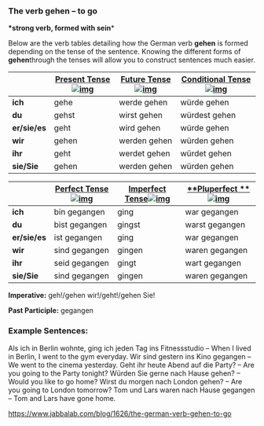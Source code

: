 ### The verb gehen – to go

**\*strong verb, formed with sein***

Below are the verb tables detailing how the German verb **gehen** is formed depending on the tense of the sentence. Knowing the different forms of **gehen**through the tenses will allow you to construct sentences much easier.

|               | [**Present Tense**![img](https://www.jabbalab.com/images/qm.jpg)](http://www.jabbalab.com/blog/880/how-german-verbs-work-in-the-present-tense-part-1) | [**Future Tense**![img](https://www.jabbalab.com/images/qm.jpg)](http://www.jabbalab.com/blog/1126/german-future-tense-and-how-to-use-it) | [**Conditional Tense**![img](https://www.jabbalab.com/images/qm.jpg)](http://www.jabbalab.com/blog/1160/german-conditional-tense-what-it-is-and-how-to-use-it) |
| ------------- | ---------------------------------------- | ---------------------------------------- | ---------------------------------------- |
| **ich**       | gehe                                     | werde gehen                              | würde gehen                              |
| **du**        | gehst                                    | wirst gehen                              | würdest gehen                            |
| **er/sie/es** | geht                                     | wird gehen                               | würde gehen                              |
| **wir**       | gehen                                    | werden gehen                             | würden gehen                             |
| **ihr**       | geht                                     | werdet gehen                             | würdet gehen                             |
| **sie/Sie**   | gehen                                    | werden gehen                             | würden gehen                             |

 

|               | [Perfect Tense![img](https://www.jabbalab.com/images/qm.jpg)](http://www.jabbalab.com/blog/1011/past-tense-german-how-to-talk-about-the-past-in-german) | [**Imperfect Tense**![img](https://www.jabbalab.com/images/qm.jpg)](http://www.jabbalab.com/blog/1028/past-tense-german-the-imperfect-tense) | [**Pluperfect **![img](https://www.jabbalab.com/images/qm.jpg)](http://www.jabbalab.com/blog/1207/german-past-tense-%E2%80%93-the-pluperfect-tense) |
| ------------- | ---------------------------------------- | ---------------------------------------- | ---------------------------------------- |
| **ich**       | bin gegangen                             | ging                                     | war gegangen                             |
| **du**        | bist gegangen                            | gingst                                   | warst gegangen                           |
| **er/sie/es** | ist gegangen                             | ging                                     | war gegangen                             |
| **wir**       | sind gegangen                            | gingen                                   | waren gegangen                           |
| **ihr**       | seid gegangen                            | gingt                                    | wart gegangen                            |
| **sie/Sie**   | sind gegangen                            | gingen                                   | waren gegangen                           |

**Imperative:** geh!/gehen wir!/geht!/gehen Sie!

**Past Participle:** gegangen

### Example Sentences:

Als ich in Berlin wohnte, ging ich jeden Tag ins Fitnessstudio – When I lived in Berlin, I went to the gym everyday.
Wir sind gestern ins Kino gegangen – We went to the cinema yesterday.
Geht ihr heute Abend auf die Party? – Are you going to the Party tonight?
Würden Sie gerne nach Hause gehen? – Would you like to go home?
Wirst du morgen nach London gehen? – Are you going to London tomorrow?
Tom und Lars waren nach Hause gegangen – Tom and Lars have gone home.



https://www.jabbalab.com/blog/1626/the-german-verb-gehen-to-go
